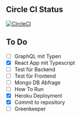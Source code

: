 ## Circle CI Status
[![CircleCI](https://circleci.com/gh/webplatformz/quiz.svg?style=svg)](https://circleci.com/gh/webplatformz/quiz)

## To Do
- [ ] GraphQL mit Typen
- [x] React App mit Typescript
- [ ] Test für Backend
- [ ] Test für Frontend
- [ ] Mongo DB Abfrage
- [ ] How To Run 
- [x] Heroku Deployment
- [x] Commit to repository
- [ ] Greenkeeper

